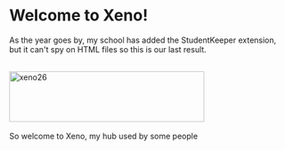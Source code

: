 # Welcome to Xeno!

As the year goes by, my school has added the StudentKeeper extension, but it can't spy on HTML files so this is our last result.

<br>
<img width="350" height="91" alt="xeno26" src="https://github.com/user-attachments/assets/a12d627f-2158-4eee-9955-25771f5645ad" />
<br><br>
So welcome to Xeno, my hub used by some people
